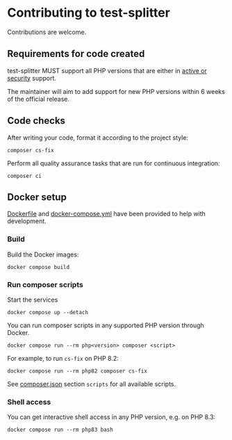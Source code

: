 # Contributing to test-splitter

Contributions are welcome. 

## Requirements for code created

test-splitter MUST support all PHP versions that are either in [active or security](https://www.php.net/supported-versions.php) support. 

The maintainer will aim to add support for new PHP versions within 6 weeks of the official release. 

## Code checks

After writing your code, format it according to the project style:

```shell
composer cs-fix
```

Perform all quality assurance tasks that are run for continuous integration: 

```shell
composer ci
```

## Docker setup

[Dockerfile](/Dockerfile) and [docker-compose.yml](/docker-compose.yml) have been provided to help with development. 

### Build

Build the Docker images:

```shell
docker compose build
```

### Run composer scripts

Start the services 

```shell
docker compose up --detach
```

You can run composer scripts in any supported PHP version through Docker.

```shell
docker compose run --rm php<version> composer <script> 
```

For example, to run `cs-fix` on PHP 8.2:

```shell
docker compose run --rm php82 composer cs-fix 
```

See [composer.json](/composer.json) section `scripts` for all available scripts.

### Shell access

You can get interactive shell access in any PHP version, e.g. on PHP 8.3:

```shell
docker compose run --rm php83 bash
```
